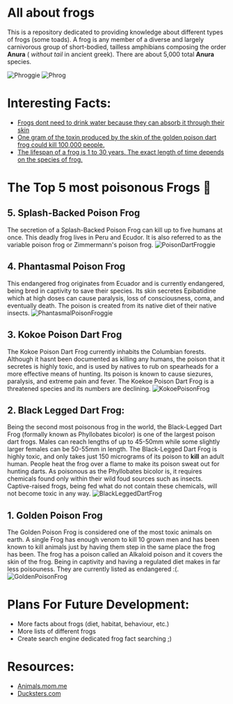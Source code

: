 # All about frogs
This is a repository dedicated to providing knowledge about different types of frogs (some toads). A frog is any member of a diverse and largely carnivorous group of short-bodied, tailless amphibians composing the order **Anura** ( *without tail* in ancient greek). There are about 5,000 total **Anura** species. 


![Phroggie](https://steamuserimages-a.akamaihd.net/ugc/955209722367094777/AEF8F8457E796334A8169C49533071EF3E2DF87D/)
![Phrog](https://i.kym-cdn.com/photos/images/newsfeed/001/488/258/74e.gif)

# Interesting Facts:
- [Frogs dont need to drink water because they can absorb it through their skin](https://onekindplanet.org/animal/frog/)
- [One gram of the toxin produced by the skin of the golden poison dart frog could kill 100,000 people.](https://www.smithsonianmag.com/science-nature/14-fun-facts-about-frogs-180947089/)
- [The lifespan of a frog is 1 to 30 years. The exact length of time depends on the species of frog.](http://justfunfacts.com/interesting-facts-about-frogs/)

# The Top 5 most poisonous Frogs :frog:

## 5. Splash-Backed Poison Frog
The secretion of a Splash-Backed Poison Frog can kill up to five humans at once. This deadly frog lives in Peru and Ecudor. It is also referred to as the variable poison frog or Zimmermann's poison frog. 
![PoisonDartFroggie](http://www.aquariumofpacific.org/images/made/images/exhibits/Splash-back_Poison_Dart_Frog_900_530_353_80auto_s.jpg)

## 4. Phantasmal Poison Frog
This endangered frog originates from Ecuador and is currently endangered, being bred in captivity to save their species. Its skin secretes Epibatidine which at high doses can cause paralysis, loss of consciousness, coma, and eventually death. The poison is created from its native diet of their native insects. 
![PhantasmalPoisonFroggie](https://static.wixstatic.com/media/472273_5302710151b84649b24df2ea8bda4cd5~mv2.jpg/v1/fill/w_552,h_332,al_c,q_80,usm_0.66_1.00_0.01/472273_5302710151b84649b24df2ea8bda4cd5~mv2.webp)
## 3. Kokoe Poison Dart Frog 
The Kokoe Poison Dart Frog currently inhabits the Columbian forests. Although it hasnt been documented as killing any humans, the poison that it secretes is highly toxic, and is used by natives to rub on spearheads for a more effective means of hunting. Its poison is known to cause siezures, paralysis, and extreme pain and fever. The Koekoe Poison Dart Frog is a threatened species and its numbers are declining. 
![KokoePoisonFrog](https://www.amphibianfact.com/wp-content/uploads/2017/04/Phyllobates-Aurotaenia.jpg)
## 2. Black Legged Dart Frog:
Being the second most poisonous frog in the world, the Black-Legged Dart Frog (formally known as Phyllobates bicolor) is one of the largest poison dart frogs. Males can reach lengths of up to 45-50mm while some slightly larger females can be 50-55mm in length. The Black-Legged Dart Frog is highly toxic, and only takes just 150 micrograms of its poison to __kill__ an adult human. People heat the frog over a flame to make its poison sweat out for hunting darts. As poisonous as the Phyllobates bicolor is, it requires chemicals found only within their wild foud sources such as insects. Captive-raised frogs, being fed what do not contain these chemicals, will not become toxic in any way.
![BlackLeggedDartFrog](https://www.dartfrogconnection.com/media/catalog/product/d/a/dartfrogconnection_phyllobates_bicolor_black_leg_03_1_1.jpg)
## 1. Golden Poison Frog
The Golden Poison Frog is considered one of the most toxic animals on earth. A single Frog has enough venom to kill 10 grown men and has been known to kill animals just by having them step in the same place the frog has been. The frog has a poison called an Alkaloid poison and it covers the skin of the frog. Being in captivity and having a regulated diet makes in far less poisouness. They are currently listed as endangered :(. 
![GoldenPoisonFrog](http://www.understoryenterprises.com/wp-content/themes/understory/images/toxicity725-600x401.jpg)

# Plans For Future Development:
- More facts about frogs (diet, habitat, behaviour, etc.)
- More lists of different frogs
- Create search engine dedicated frog fact searching ;)
# Resources:
- [Animals.mom.me](https://animals.mom.me/top-five-poisonous-frogs-2811.html)
- [Ducksters.com](https://www.ducksters.com/animals/gold_poison_dart_frog.php)

 
